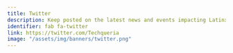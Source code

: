 ```yaml
---
title: Twitter
description: Keep posted on the latest news and events impacting Latinx in Tech.
identifier: fab fa-twitter
link: https://twitter.com/Techqueria
image: "/assets/img/banners/twitter.png"
---
```

